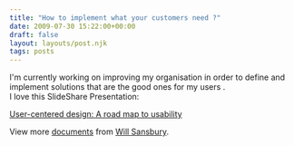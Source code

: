 ```yaml
---
title: "How to implement what your customers need ?"
date: 2009-07-30 15:22:00+00:00
draft: false
layout: layouts/post.njk
tags: posts
---
```


I'm currently working on improving my organisation in order to define and implement solutions that are the good ones for my users .  
I love this SlideShare Presentation: 

[User-centered design: A road map to usability](http://www.slideshare.net/willsansbury/user-centered-design-1787667)

View more [documents](http://www.slideshare.net/) from [Will Sansbury](http://www.slideshare.net/willsansbury).
